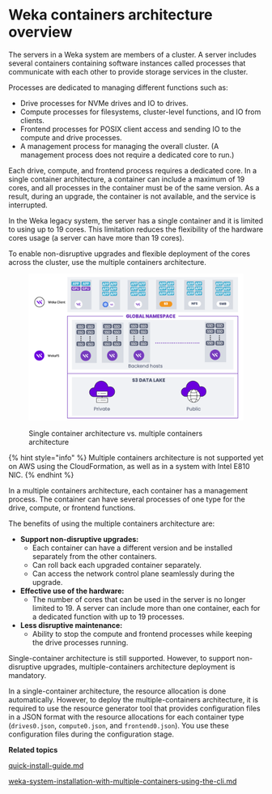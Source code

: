 # Weka containers architecture overview

The servers in a Weka system are members of a cluster. A server includes several containers containing software instances called processes that communicate with each other to provide storage services in the cluster.

Processes are dedicated to managing different functions such as:

* Drive processes for NVMe drives and IO to drives.
* Compute processes for filesystems, cluster-level functions, and IO from clients.
* Frontend processes for POSIX client access and sending IO to the compute and drive processes.
* A management process for managing the overall cluster. (A management process does not require a dedicated core to run.)

Each drive, compute, and frontend process requires a dedicated core. In a single container architecture, a container can include a maximum of 19 cores, and all processes in the container must be of the same version. As a result, during an upgrade, the container is not available, and the service is interrupted.

In the Weka legacy system, the server has a single container and it is limited to using up to 19 cores. This limitation reduces the flexibility of the hardware cores usage (a server can have more than 19 cores).

To enable non-disruptive upgrades and flexible deployment of the cores across the cluster, use the multiple containers architecture.

<figure><img src="../.gitbook/assets/v4_weka_architecture (1).png" alt=""><figcaption><p>Single container architecture vs. multiple containers architecture</p></figcaption></figure>

{% hint style="info" %}
Multiple containers architecture is not supported yet on AWS using the CloudFormation, as well as in a system with Intel E810 NIC.
{% endhint %}

In a multiple containers architecture, each container has a management process. The container can have several processes of one type for the drive, compute, or frontend functions.

The benefits of using the multiple containers architecture are:

* **Support non-disruptive upgrades:**
  * Each container can have a different version and be installed separately from the other containers.
  * Can roll back each upgraded container separately.
  * Can access the network control plane seamlessly during the upgrade.
* **Effective use of the hardware:**
  * The number of cores that can be used in the server is no longer limited to 19. A server can include more than one container, each for a dedicated function with up to 19 processes.
* **Less disruptive maintenance:**
  * Ability to stop the compute and frontend processes while keeping the drive processes running.

Single-container architecture is still supported. However, to support non-disruptive upgrades, multiple-containers architecture deployment is mandatory.

In a single-container architecture, the resource allocation is done automatically. However, to deploy the multiple-containers architecture, it is required to use the resource generator tool that provides configuration files in a JSON format with the resource allocations for each container type (`drives0.json`, `compute0.json`, and `frontend0.json`). You use these configuration files during the configuration stage.



**Related topics**

[quick-install-guide.md](../getting-started-with-weka/quick-install-guide.md "mention")

[weka-system-installation-with-multiple-containers-using-the-cli.md](../install/bare-metal/weka-system-installation-with-multiple-containers-using-the-cli.md "mention")
